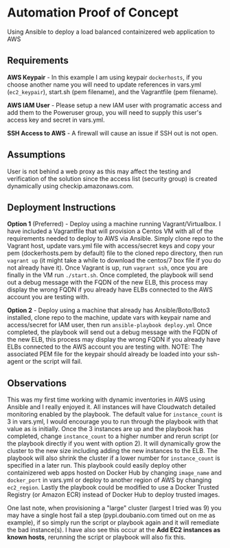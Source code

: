 # Automation Proof of Concept
Using Ansible to deploy a load balanced containizered web application to AWS

## Requirements
**AWS Keypair** - In this example I am using keypair `dockerhosts`, if you choose another name you will need to update references in vars.yml (`ec2_keypair`), start.sh (pem filename), and the Vagrantfile (pem filename).

**AWS IAM User** - Please setup a new IAM user with programatic access and add them to the Poweruser group, you will need to supply this user's access key and secret in vars.yml.

**SSH Access to AWS** - A firewall will cause an issue if SSH out is not open.

## Assumptions
User is not behind a web proxy as this may affect the testing and verification of the solution since the access list (security group) is created dynamically using checkip.amazonaws.com.
## Deployment Instructions
**Option 1** (Preferred) - Deploy using a machine running Vagrant/Virtualbox.  I have included a Vagrantfile that will provision a Centos VM with all of the requirements needed to deploy to AWS via Ansible.  Simply clone repo to the Vagrant host, update vars.yml file with access/secret keys and copy your pem (dockerhosts.pem by default) file to the cloned repo directory, then run `vagrant up` (it might take a while to download the centos/7 box file if you do not already have it).   Once Vagrant is up, run `vagrant ssh`, once you are finally in the VM run `./start.sh`.  Once completed, the playbook will send out a debug message with the FQDN of the new ELB, this process may display the wrong FQDN if you already have ELBs connected to the AWS account you are testing with.

**Option 2** - Deploy using a machine that already has Ansible/Boto/Boto3 installed, clone repo to the machine, update vars with keypair name and access/secret for IAM user, then run `ansible-playbook deploy.yml`  Once completed, the playbook will send out a debug message with the FQDN of the new ELB, this process may display the wrong FQDN if you already have ELBs connected to the AWS account you are testing with. NOTE: The associated PEM file for the keypair should already be loaded into your ssh-agent or the script will fail.

## Observations
This was my first time working with dynamic inventories in AWS using Ansible and I really enjoyed it.  All instances will have Cloudwatch detailed monitoring enabled by the playbook. The default value for `instance_count` is 3 in vars.yml, I would encourage you to run through the playbook with that value as is initially.  Once the 3 instances are up and the playbook has completed, change `instance_count` to a higher number and rerun script (or the playbook directly if you went with option 2).  It will dynamically grow the cluster to the new size including adding the new instances to the ELB.  The playbook will also shrink the cluster if a lower number for `instance_count` is specified in a later run. This playbook could easily deploy other containizered web apps hosted on Docker Hub by changing `image_name` and `docker_port` in vars.yml or deploy to another region of AWS by changing `ec2_region`.   Lastly the playbook could be modified to use a Docker Trusted Registry (or Amazon ECR) instead of Docker Hub to deploy trusted images.

One last note, when provisioning a "large" cluster (largest I tried was 9) you may have a single host fail a step (pypi.doubanio.com timed out on me as example), if so simply run the script or playbook again and it will remediate the bad instance(s).  I have also see this occur at the **Add EC2 instances as known hosts**, rerunning the script or playbook will also fix this.

